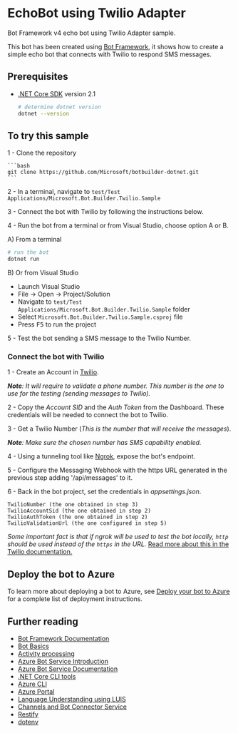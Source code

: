 ﻿# EchoBot using Twilio Adapter

Bot Framework v4 echo bot using Twilio Adapter sample.

This bot has been created using [Bot Framework](https://dev.botframework.com), it shows how to create a simple echo bot that connects with Twilio to respond SMS messages.

## Prerequisites

- [.NET Core SDK](https://dotnet.microsoft.com/download) version 2.1

  ```bash
  # determine dotnet version
  dotnet --version
  ```

## To try this sample

1 - Clone the repository

    ```bash
    git clone https://github.com/Microsoft/botbuilder-dotnet.git
    ```

2 - In a terminal, navigate to `test/Test Applications/Microsoft.Bot.Builder.Twilio.Sample`

3 - Connect the bot with Twilio by following the instructions below.

4 - Run the bot from a terminal or from Visual Studio, choose option A or B.

  A) From a terminal

  ```bash
  # run the bot
  dotnet run
  ```

  B) Or from Visual Studio

  - Launch Visual Studio
  - File -> Open -> Project/Solution
  - Navigate to `test/Test Applications/Microsoft.Bot.Builder.Twilio.Sample` folder
  - Select `Microsoft.Bot.Builder.Twilio.Sample.csproj` file
  - Press <kbd>F5</kbd> to run the project

5 - Test the bot sending a SMS message to the Twilio Number.

### Connect the bot with Twilio

1 - Create an Account in [Twilio](https://www.twilio.com/console).

_**Note**: It will require to validate a phone number. This number is the one to use for the testing (sending messages to Twilio)._

2 - Copy the _Account SID_ and the _Auth Token_ from the Dashboard. These credentials will be needed to connect the bot to Twilio.

3 - Get a Twilio Number (_This is the number that will receive the messages_).

_**Note**: Make sure the chosen number has SMS capability enabled._

4 - Using a tunneling tool like [Ngrok](https://ngrok.com/download), expose the bot's endpoint.

5 - Configure the Messaging Webhook with the https URL generated in the previous step adding '/api/messages' to it.

6 - Back in the bot project, set the credentials in _appsettings.json_.

    TwilioNumber (the one obtained in step 3)
    TwilioAccountSid (the one obtained in step 2)
    TwilioAuthToken (the one obtained in step 2)
    TwilioValidationUrl (the one configured in step 5)

    
*Some important fact is that if ngrok will be used to test the bot locally, `http` should be used instead of the `https` in the URL.*
    [Read more about this in the Twilio documentation.](https://www.twilio.com/docs/usage/tutorials/how-to-secure-your-csharp-aspnet-core-app-by-validating-incoming-twilio-requests#use-the-filter-attribute-with-our-twilio-webhooks)

## Deploy the bot to Azure

To learn more about deploying a bot to Azure, see [Deploy your bot to Azure](https://aka.ms/azuredeployment) for a complete list of deployment instructions.

## Further reading

- [Bot Framework Documentation](https://docs.botframework.com)
- [Bot Basics](https://docs.microsoft.com/azure/bot-service/bot-builder-basics?view=azure-bot-service-4.0)
- [Activity processing](https://docs.microsoft.com/en-us/azure/bot-service/bot-builder-concept-activity-processing?view=azure-bot-service-4.0)
- [Azure Bot Service Introduction](https://docs.microsoft.com/azure/bot-service/bot-service-overview-introduction?view=azure-bot-service-4.0)
- [Azure Bot Service Documentation](https://docs.microsoft.com/azure/bot-service/?view=azure-bot-service-4.0)
- [.NET Core CLI tools](https://docs.microsoft.com/en-us/dotnet/core/tools/?tabs=netcore2x)
- [Azure CLI](https://docs.microsoft.com/cli/azure/?view=azure-cli-latest)
- [Azure Portal](https://portal.azure.com)
- [Language Understanding using LUIS](https://docs.microsoft.com/en-us/azure/cognitive-services/luis/)
- [Channels and Bot Connector Service](https://docs.microsoft.com/en-us/azure/bot-service/bot-concepts?view=azure-bot-service-4.0)
- [Restify](https://www.npmjs.com/package/restify)
- [dotenv](https://www.npmjs.com/package/dotenv)